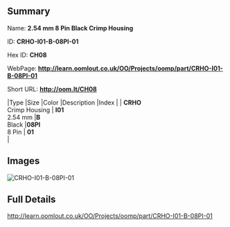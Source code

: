 

## Summary
 
Name: __2.54 mm 8 Pin Black Crimp Housing__

ID: __CRHO-I01-B-08PI-01__

Hex ID: __CH08__

WebPage: __http://learn.oomlout.co.uk/OO/Projects/oomp/part/CRHO-I01-B-08PI-01__

Short URL: __http://oom.lt/CH08__


|Type   |Size   |Color   |Description   |Index   |
| __CRHO__ <br>Crimp Housing  | __I01__<br>2.54 mm   |__B__<br>Black    |__08PI__<br>8 Pin    | __01__<br>  |


## Images
![CRHO-I01-B-08PI-01](http://oomlout.com/oomp-gen/parts/CRHO-I01-B-08PI-01/CRHO-I01-B-08PI-01_420.jpg)

## Full Details

 http://learn.oomlout.co.uk/OO/Projects/oomp/part/CRHO-I01-B-08PI-01

